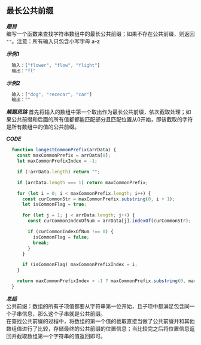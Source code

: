 ## 最长公共前缀

***题目***  
编写一个函数来查找字符串数组中的最长公共前缀；如果不存在公共前缀，则返回 `""`。注意：所有输入只包含小写字母 a-z

***示例1***
``` javascript
  输入：["flower", "flow", "flight"]
  输出："fl"
```

***示例2***
``` javascript
  输入：["dog", "rececar", "car"]
  输出：""
```

***解题思路***
首先将输入的数组中第一个取出作为最长公共前缀，依次截取处理；如果公共前缀和后面的所有值都都能匹配部分且匹配位置从0开始，即该截取的字符是所有数组中的值的公共前缀。

***CODE***
``` javascript
  function longestCommonPrefix(arrData) {
    const maxCommonPrefix = arrData[0];
    let maxCommonPrefixIndex = -1;

    if (!arrData.length) return "";

    if (arrData.length === 1) return maxCommonPrefix;

    for (let i = 0; i < maxCommonPrefix.length; i++) {
      const curCommonStr = maxCommonPrefix.substring(0, i + 1);
      let isCommonFlag = true;

      for (let j = 1; j < arrData.length; j++) {
        const curCommonIndexOfNum = arrData[j].indexOf(curCommonStr);

        if (curCommonIndexOfNum !== 0) {
          isCommonFlag = false;
          break;
        }
      }

      if (isCommonFlag) maxCommonPrefixIndex = i;
    }

    return maxCommonPrefixIndex > -1 ? maxCommonPrefix.substring(0, maxCommonPrefixIndex + 1) : "";
  }
```

***总结***  
公共前缀：数组的所有子项值都要从字符串第一位开始，且子项中都满足包含同一个子串信息，那么这个子串就是公共前缀。   
在查找公共前缀的过程中，将数组的第一个值的截取直接当做了公共前缀并和其他数组值进行了比较，存储最终的公共前缀的位置信息；当比较完之后将位置信息返回并截取数组第一个字符串的值返回即可。
